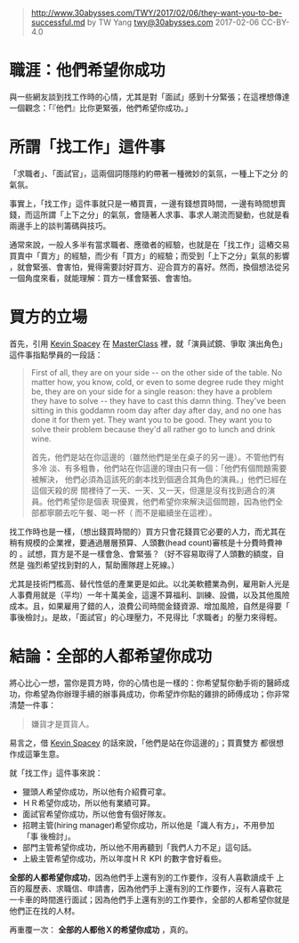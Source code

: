 ﻿> http://www.30abysses.com/TWY/2017/02/06/they-want-you-to-be-successful.md
> by TW Yang <twy@30abysses.com> 2017-02-06 CC-BY-4.0

# 職涯：他們希望你成功

與一些網友談到找工作時的心情，尤其是對「面試」感到十分緊張；在這裡想傳達
一個觀念：「『他們』比你更緊張，他們希望你成功。」



# 所謂「找工作」這件事

「求職者」、「面試官」，這兩個詞隱隱約約帶著一種微妙的氣氛，一種上下之分
的氣氛。

事實上，「找工作」這件事就只是一樁買賣，一邊有錢想買時間，一邊有時間想賣
錢，而這所謂「上下之分」的氣氛，會隨著人求事、事求人潮流而變動，也就是看
兩邊手上的談判籌碼與技巧。

通常來說，一般人多半有當求職者、應徵者的經驗，也就是在「找工作」這樁交易
買賣中「賣方」的經驗，而少有「買方」的經驗；而受到「上下之分」氣氛的影響
，就會緊張、會害怕，覺得需要討好買方、迎合買方的喜好。然而，換個想法從另
一個角度來看，就能理解：買方一樣會緊張、會害怕。



# 買方的立場

首先，引用 [Kevin Spacey][1] 在 [MasterClass][2]  裡，就「演員試鏡、爭取
演出角色」這件事指點學員的一段話：

> First of all, they are on your side -- on the other side of the table.
> No matter how, you know, cold, or even to some degree rude they might
> be, they are on your side for a single reason: they have a problem
> they have to solve -- they have to cast this damn thing.  They've been
> sitting in this goddamn room day after day after day, and no one has
> done it for them yet.  They want you to be good.  They want you to
> solve their problem because they'd all rather go to lunch and drink
> wine.
>
> 首先，他們是站在你這邊的（雖然他們是坐在桌子的另一邊）。不管他們有多冷
> 淡、有多粗魯，他們站在你這邊的理由只有一個：「他們有個問題需要被解決，
> 他們必須為這該死的劇本找到個適合其角色的演員。」他們已經在這個天殺的房
> 間裡待了一天、一天、又一天，但還是沒有找到適合的演員。他們希望你是個表
> 現優異，他們希望你來解決這個問題，因為他們全部都寧願去吃午餐、喝一杯（
> 而不是繼續坐在這裡）。

[1]: https://en.wikipedia.org/wiki/Kevin_Spacey
[2]: https://www.masterclass.com/classes/kevin-spacey-teaches-acting

找工作時也是一樣，（想出錢買時間的）買方只會花錢買它必要的人力，而尤其在
稍有規模的企業裡，要通過層層預算、人頭數(head count)審核是十分費時費神的
。試想，買方是不是一樣會急、會緊張？（好不容易取得了人頭數的額度，自然是
強烈希望找到對的人，幫助團隊趕上死線。）

尤其是技術門檻高、替代性低的產業更是如此。以北美軟體業為例，雇用新人光是
人事費用就是（平均）一年十萬美金，這還不算福利、訓練、設備，以及其他風險
成本。且，如果雇用了錯的人，浪費公司時間金錢資源、增加風險，自然是得要「
事後檢討」。是故，「面試官」的心理壓力，不見得比「求職者」的壓力來得輕。



# 結論：全部的人都希望你成功

將心比心一想，當你是買方時，你的心情也是一樣的：你希望幫你動手術的醫師成
功，你希望為你辦理手續的辦事員成功，你希望炸你點的雞排的師傅成功；你非常
清楚一件事：

> 嫌貨才是買貨人。

易言之，借 [Kevin Spacey][1]  的話來說，「他們是站在你這邊的」；買賣雙方
都很想作成這筆生意。

就「找工作」這件事來說：

* 獵頭人希望你成功，所以他有介紹費可拿。
* ＨＲ希望你成功，所以他有業績可算。
* 面試官希望你成功，所以他會有個好隊友。
* 招聘主管(hiring manager)希望你成功，所以他是「識人有方」，不用參加「事
  後檢討」。
* 部門主管希望你成功，所以他不用再聽到「我們人力不足」這句話。
* 上級主管希望你成功，所以年度ＨＲ KPI  的數字會好看些。

**全部的人都希望你成功**，因為他們手上還有別的工作要作，沒有人喜歡讀成千
上百的履歷表、求職信、申請書，因為他們手上還有別的工作要作，沒有人喜歡花
一卡車的時間進行面試；因為他們手上還有別的工作要作，全部的人都希望你就是
他們正在找的人材。

再重覆一次： **全部的人都他Ｘ的希望你成功** ，真的。
